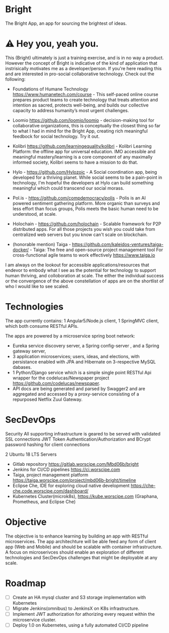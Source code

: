 
# Bright
The Bright App, an app for sourcing the brightest of ideas. 

⚠️  Hey you, yeah you. 
=====================
This (Bright) ultimately is just a training exercise, and is in no way a product. However the concept of Bright is indicative of the kind of application that instrisically motivates me as a developer/person. If you're here reading this and are interested in pro-social collaborative technology.  Check out the following: 

* Foundations of Humane Technology https://www.humanetech.com/course - This self-paced online course prepares product teams to create technology that treats attention and intention as sacred, protects well-being, and builds our collective capacity to address humanity’s most urgent challenges.  

* Loomio https://github.com/loomio/loomio - decision-making tool for collaborative organizations, this is conceptually the closest thing so far to what I had in mind for the Bright App, creating rich meaningful feedbock for social technology. Try it out.
* Kolibri https://github.com/learningequality/kolibri - Kolibri Learning Platform: the offline app for universal education. IMO accessible and meaningful mastery/learning is a core component of any maximally informed society, Kolibri seems to have a mission to do that. 
* Hylo - https://github.com/Hylozoic - A Social coordination app, being developed for a thriving planet. While social seems to be a pain-point in technology, I'm hopeful the developers at Hylo can build something meaningful which could transcend our social morass.  
* Pol.is - https://github.com/compdemocracy/polis -  Polis is an AI powered sentiment gathering platform. More organic than surveys and less effort than focus groups, Polis meets the basic human need to be understood, at scale.
* Holochain - https://github.com/holochain - Scalable framework for P2P distributed apps. For all those projects you wish you could take from centralized web servers but you know can't scale on blockchain.
* (honorable mention) Taiga - https://github.com/kaleidos-ventures/taiga-docker/ - Taiga: The free and open-source project management tool
For cross-functional agile teams to work effectively https://www.taiga.io

I am always on the lookout for accessible applications/resources that endevor to embody what I see as the potential for technology to support human thriving, and colloboration at scale. The either the individual success or the convergence of the above constellation of apps are on the shortlist of who I would like to see scaled. 


# Technologies
The app currently contains:
1 Angular5/Node.js client,
1 SpringMVC client, which both consume RESTful APIs.

The apps are powered by a microservice spring boot network:
* Eureka service discovery server, a Spring config-server , and a Spring gateway server,
* 3 application microservices; users, ideas, and elections, with persistance enabled with JPA and Hibernate on 3-respective MySQL dabases.
* 1 Python/Django service which is a simple single point RESTful Api wrapper for the codelucas/Newspaper project https://github.com/codelucas/newspaper. 
* API docs are being generated and parsed by Swagger2 and are aggregated and accessed by a proxy-service consisting of a repurposed Netflix Zuul Gateway.

# SecDevOps

Security
All supporting infrastructure is geared to be served with validated SSL connections
JWT Token Authentication/Authorization and BCrypt password hashing for client connections

2 Ubuntu 18 LTS Servers
* Gitlab repository https://gitlab.worscipe.com/Mbd06b/bright
* Jenkins for CI/CD pipelines https://ci.worscipe.com
* Taiga, project management platform https://taiga.worscipe.com/project/mbd06b-bright/timeline
* Eclipse Che, IDE for exploring cloud native development https://che-che.code.worscipe.com/dashboard/
* Kubernetes Cluster(microk8s), https://kube.worscipe.com (Graphana, Prometheus, and Eclipse Che)


# Objective
The objective is to enhance learning by building an app with RESTful microservices. 
The app architechture will be able feed any form of client app (Web and Mobile) and should be scalable with container infrastructure.
A focus on microserivces should enable an exploration of different technologies and SecDevOps challenges that might be deployable at any scale. 

# Roadmap
- [ ] Create an HA mysql cluster and S3 storage implementation with Kubernetes
- [ ] Migrate Jenkins(omnibus) to JenkinsX on K8s infrastructure.
- [ ] Implement JWT authorization for athorizing every request within the microservice cluster.
- [ ] Deploy 1.0 on Kubernetes, using a fully automated CI/CD pipeline
